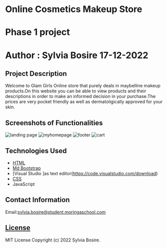 # Online Cosmetics Makeup Store
# Phase 1 project
# Author : Sylvia Bosire 17-12-2022

## Project Description
Welcome to Glam Girls Online store that purely deals in maybelline makeup products.On this website you can be able to view products and their descriptions in order to make an informed decision in your purchase.The prices are very pocket friendly as well as dermatoligically approved for your skin.

## Screenshots of Functionalities
![landing page](https://user-images.githubusercontent.com/117803357/208601418-fd4a10f2-8bcb-4110-bc15-4109b35443a0.png)
![myhomepage](https://user-images.githubusercontent.com/117803357/208601465-8e91d246-b4e6-41e8-a425-70f714ccc7af.png)
![footer](https://user-images.githubusercontent.com/117803357/208601497-0eb3da55-9629-46e4-9dbc-960b6efbbe8e.png)
![cart](https://user-images.githubusercontent.com/117803357/208601528-87ead671-1999-465e-9c36-a8379e2ee0fb.png)

## Technologies Used
   * [HTML](https://html.com/)
   * [Md Bootstrap](http://www.bootstrap.com/)
   * [Visual Studio ]as text editor(https://code.visualstudio.com/download)
   * [CSS](http://css.com/)
   * JavaScript

## Contact Information
   Email:sylvia.bosire@student.moringaschool.com

## [License](LICENSE)
   
MIT License
Copyright (c) 2022 Sylvia Bosire.
